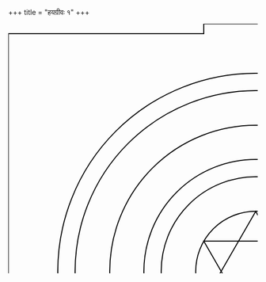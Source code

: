 +++
title = "हयग्रीवः १"
+++

<svg width="1000" height="1000">

  <!-- Circle centered at 500, 500. Circumradius 210/sqrt(3) = 121.24-->
  <circle cx="500" cy="500" r="121.24" fill="none" stroke="black" stroke-width="2" />

  <!-- First equilateral triangle. Width 210. Height sqrt(3)/2*210=182. With circumradius at 500, 500. Top vertex lies circumradius distance away from center.-->
  <polygon points="500,379 605,561 395,561" fill="none" stroke="black" stroke-width="2" />

  <!-- Second equilateral triangle -->
  <polygon points="500,621 605,439 395,439" fill="none" stroke="black" stroke-width="2" />

  <circle cx="500" cy="500" r="191" fill="none" stroke="black" stroke-width="2" />

  <circle cx="500" cy="500" r="226" fill="none" stroke="black" stroke-width="2" />

  <circle cx="500" cy="500" r="295" fill="none" stroke="black" stroke-width="2" />

  <circle cx="500" cy="500" r="365" fill="none" stroke="black" stroke-width="2" />

  <circle cx="500" cy="500" r="400" fill="none" stroke="black" stroke-width="2" />

  <polygon points="1000,20 605,20 605,0 395,0 395,20 0,20  0,980 395,980 395,1000 605,1000 605,980 1000,980" fill="none" stroke="black" stroke-width="2" />

</svg>



